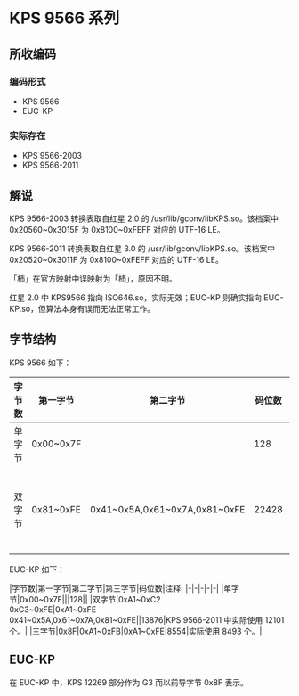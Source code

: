 # KPS 9566 系列
## 所收编码
### 编码形式
- KPS 9566
- EUC-KP

### 实际存在
- KPS 9566-2003
- KPS 9566-2011

## 解说
KPS 9566-2003 转换表取自红星 2.0 的 /usr/lib/gconv/libKPS.so。该档案中 0x20560\~0x3015F 为 0x8100~0xFEFF 对应的 UTF-16 LE。

KPS 9566-2011 转换表取自红星 3.0 的 /usr/lib/gconv/libKPS.so。该档案中 0x20520\~0x3011F 为 0x8100~0xFEFF 对应的 UTF-16 LE。

「柿」在官方映射中误映射为「杮」，原因不明。

红星 2.0 中 KPS9566 指向 ISO646.so，实际无效；EUC-KP 则确实指向 EUC-KP.so，但算法本身有误而无法正常工作。

## 字节结构
KPS 9566 如下：

|字节数|第一字节|第二字节|码位数|注释|
|-|-|-|-|-|
|单字节|0x00\~0x7F||128||
|双字节|0x81\~0xFE|0x41\~0x5A,0x61~0x7A,0x81\~0xFE|22428|KPS 9566-2011 中实际使用 20594 个。|

EUC-KP 如下：

|字节数|第一字节|第二字节|第三字节|码位数|注释|
|-|-|-|-|-|
|单字节|0x00\~0x7F|||128||
|双字节|0xA1\~0xC2<br>0xC3\~0xFE|0xA1\~0xFE<br>0x41\~0x5A,0x61~0x7A,0x81\~0xFE||13876|KPS 9566-2011 中实际使用 12101 个。|
|三字节|0x8F|0xA1\~0xFB|0xA1\~0xFE|8554|实际使用 8493 个。|

## EUC-KP
在 EUC-KP 中，KPS 12269 部分作为 G3 而以前导字节 0x8F 表示。
